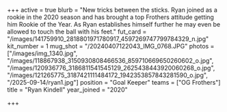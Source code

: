 +++
active = true
blurb = "New tricks between the sticks. Ryan joined as a rookie in the 2020 season and has brought a top Frothers attitude getting him Rookie of the Year. As Ryan establishes himself further he may even be allowed to touch the ball with his feet."
fut_card = "/images/141759910_2818801971780917_4597269747799784329_n.jpg"
kit_number = 1
mug_shot = "/20240407122043_IMG_0768.JPG"
photos = ["/images/img_1340.jpg", "/images/118867938_3150930808466536_859710669650260602_o.jpg", "/images/120936776_3186811541545129_2625438443920060268_o.jpg", "/images/121265775_3187421111484172_1942353857843281590_o.jpg", "/2025-09-14/ryan1.jpg"]
position = "Goal Keeper"
teams = ["OG Frothers"]
title = "Ryan Kindell"
year_joined = "2020"

+++
